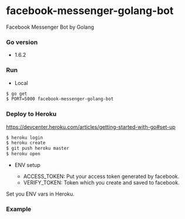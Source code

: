 # facebook-messenger-golang-bot

Facebook Messenger Bot by Golang

### Go version

- 1.6.2

### Run

- Local

```bash
$ go get
$ PORT=5000 facebook-messenger-golang-bot
```

### Deploy to Heroku

https://devcenter.heroku.com/articles/getting-started-with-go#set-up

```bash
$ heroku login
$ heroku create
$ git push heroku master
$ heroku open
```

- ENV setup

  - ACCESS_TOKEN: Put your access token generated by facebook.
  - VERIFY_TOKEN: Token which you create and saved to facebook.

Set you ENV vars in Heroku.

### Example

